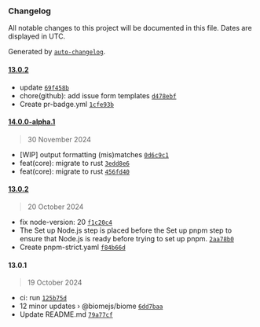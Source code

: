 ### Changelog

All notable changes to this project will be documented in this file. Dates are displayed in UTC.

Generated by [`auto-changelog`](https://github.com/CookPete/auto-changelog).

#### [13.0.2](https://github.com/synopkg/synopkg/compare/14.0.0-alpha.1...13.0.2)

- update [`69f458b`](https://github.com/synopkg/synopkg/commit/69f458bbf5ff7491326e956bcf73a012dcf6e653)
- chore(github): add issue form templates [`d478ebf`](https://github.com/synopkg/synopkg/commit/d478ebf413ba3e1d2ac6cc0ae8dfc71cd43b0815)
- Create pr-badge.yml [`1cfe93b`](https://github.com/synopkg/synopkg/commit/1cfe93b946039f829b2b575a3bc978b8aca4f6c9)

#### [14.0.0-alpha.1](https://github.com/synopkg/synopkg/compare/13.0.2...14.0.0-alpha.1)

> 30 November 2024

- [WIP] output formatting (mis)matches [`0d6c9c1`](https://github.com/synopkg/synopkg/commit/0d6c9c1ede303488d71a7ca7ce84f80f8d5c890e)
- feat(core): migrate to rust [`3edd8e6`](https://github.com/synopkg/synopkg/commit/3edd8e60d0a635645f30c7609f5c21cdd33eec93)
- feat(core): migrate to rust [`456fd40`](https://github.com/synopkg/synopkg/commit/456fd4004aa749484fad2503bd36a0c8bb58ace2)

#### [13.0.2](https://github.com/synopkg/synopkg/compare/13.0.1...13.0.2)

> 20 October 2024

- fix node-version: 20 [`f1c20c4`](https://github.com/synopkg/synopkg/commit/f1c20c4e39b6153684008a89eba0ffd8baa71ab4)
- The Set up Node.js step is placed before the Set up pnpm step to ensure that Node.js is ready before trying to set up pnpm. [`2aa78b0`](https://github.com/synopkg/synopkg/commit/2aa78b03b6e342c35b50c859ffe5bdd92a9f218b)
- Create pnpm-strict.yaml [`f84b66d`](https://github.com/synopkg/synopkg/commit/f84b66d2b7d6fd9f79222ebd27d20f60b906cfb9)

#### 13.0.1

> 19 October 2024

- ci: run [`125b75d`](https://github.com/synopkg/synopkg/commit/125b75da449639f2c66cb77f981e75f997e0604d)
- 12 minor updates › @biomejs/biome [`6dd7baa`](https://github.com/synopkg/synopkg/commit/6dd7baa09a949a32e1fada5ac6d368ce7d8c2226)
- Update README.md [`79a77cf`](https://github.com/synopkg/synopkg/commit/79a77cf32a8f41fed7028dea28e629951bc796dd)
